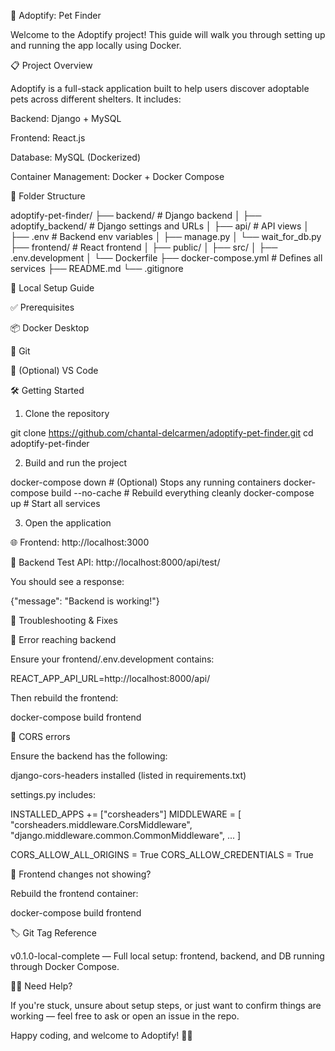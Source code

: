 🐾 Adoptify: Pet Finder

Welcome to the Adoptify project! This guide will walk you through setting up and running the app locally using Docker.

📋 Project Overview

Adoptify is a full-stack application built to help users discover adoptable pets across different shelters. It includes:

Backend: Django + MySQL

Frontend: React.js

Database: MySQL (Dockerized)

Container Management: Docker + Docker Compose

📁 Folder Structure

adoptify-pet-finder/
├── backend/                 # Django backend
│   ├── adoptify_backend/   # Django settings and URLs
│   ├── api/                # API views
│   ├── .env                # Backend env variables
│   ├── manage.py
│   └── wait_for_db.py
├── frontend/               # React frontend
│   ├── public/
│   ├── src/
│   ├── .env.development
│   └── Dockerfile
├── docker-compose.yml      # Defines all services
├── README.md
└── .gitignore

🚀 Local Setup Guide

✅ Prerequisites

📦 Docker Desktop

🧰 Git

📝 (Optional) VS Code

🛠️ Getting Started

1. Clone the repository

git clone https://github.com/chantal-delcarmen/adoptify-pet-finder.git
cd adoptify-pet-finder

2. Build and run the project

docker-compose down               # (Optional) Stops any running containers
docker-compose build --no-cache  # Rebuild everything cleanly
docker-compose up                # Start all services

3. Open the application

🌐 Frontend: http://localhost:3000

🔌 Backend Test API: http://localhost:8000/api/test/

You should see a response:

{"message": "Backend is working!"}

🧯 Troubleshooting & Fixes

🚫 Error reaching backend

Ensure your frontend/.env.development contains:

REACT_APP_API_URL=http://localhost:8000/api/

Then rebuild the frontend:

docker-compose build frontend

🔐 CORS errors

Ensure the backend has the following:

django-cors-headers installed (listed in requirements.txt)

settings.py includes:

INSTALLED_APPS += ["corsheaders"]
MIDDLEWARE = [
  "corsheaders.middleware.CorsMiddleware",
  "django.middleware.common.CommonMiddleware",
  ...
]

CORS_ALLOW_ALL_ORIGINS = True
CORS_ALLOW_CREDENTIALS = True

🔄 Frontend changes not showing?

Rebuild the frontend container:

docker-compose build frontend

🏷️ Git Tag Reference

v0.1.0-local-complete — Full local setup: frontend, backend, and DB running through Docker Compose.

🙋‍♀️ Need Help?

If you're stuck, unsure about setup steps, or just want to confirm things are working — feel free to ask or open an issue in the repo.

Happy coding, and welcome to Adoptify! 🐶🐱